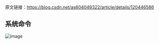 原文链接：https://blog.csdn.net/as604049322/article/details/120446586


## 系统命令
![image](https://github.com/user-attachments/assets/2ebdfba0-ff67-4b14-8f12-1cbc0a8b0d5f)
